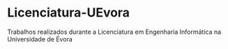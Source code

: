 # Licenciatura-UEvora
Trabalhos realizados durante a Licenciatura em Engenharia Informática na Universidade de Évora

